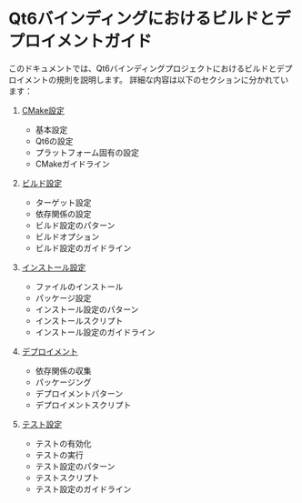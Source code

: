 # Qt6バインディングにおけるビルドとデプロイメントガイド

このドキュメントでは、Qt6バインディングプロジェクトにおけるビルドとデプロイメントの規則を説明します。
詳細な内容は以下のセクションに分かれています：

1. [CMake設定](build_deploy/1_cmake_settings.md)
   - 基本設定
   - Qt6の設定
   - プラットフォーム固有の設定
   - CMakeガイドライン

2. [ビルド設定](build_deploy/2_build_settings.md)
   - ターゲット設定
   - 依存関係の設定
   - ビルド設定のパターン
   - ビルドオプション
   - ビルド設定のガイドライン

3. [インストール設定](build_deploy/3_install_settings.md)
   - ファイルのインストール
   - パッケージ設定
   - インストール設定のパターン
   - インストールスクリプト
   - インストール設定のガイドライン

4. [デプロイメント](build_deploy/4_deployment.md)
   - 依存関係の収集
   - パッケージング
   - デプロイメントパターン
   - デプロイメントスクリプト

5. [テスト設定](build_deploy/5_test_settings.md)
   - テストの有効化
   - テストの実行
   - テスト設定のパターン
   - テストスクリプト
   - テスト設定のガイドライン
